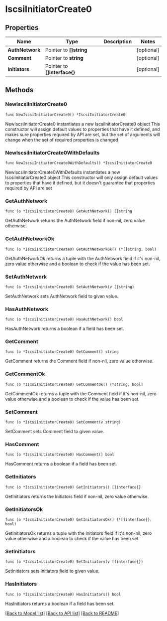 # IscsiInitiatorCreate0

## Properties

Name | Type | Description | Notes
------------ | ------------- | ------------- | -------------
**AuthNetwork** | Pointer to **[]string** |  | [optional] 
**Comment** | Pointer to **string** |  | [optional] 
**Initiators** | Pointer to **[]interface{}** |  | [optional] 

## Methods

### NewIscsiInitiatorCreate0

`func NewIscsiInitiatorCreate0() *IscsiInitiatorCreate0`

NewIscsiInitiatorCreate0 instantiates a new IscsiInitiatorCreate0 object
This constructor will assign default values to properties that have it defined,
and makes sure properties required by API are set, but the set of arguments
will change when the set of required properties is changed

### NewIscsiInitiatorCreate0WithDefaults

`func NewIscsiInitiatorCreate0WithDefaults() *IscsiInitiatorCreate0`

NewIscsiInitiatorCreate0WithDefaults instantiates a new IscsiInitiatorCreate0 object
This constructor will only assign default values to properties that have it defined,
but it doesn't guarantee that properties required by API are set

### GetAuthNetwork

`func (o *IscsiInitiatorCreate0) GetAuthNetwork() []string`

GetAuthNetwork returns the AuthNetwork field if non-nil, zero value otherwise.

### GetAuthNetworkOk

`func (o *IscsiInitiatorCreate0) GetAuthNetworkOk() (*[]string, bool)`

GetAuthNetworkOk returns a tuple with the AuthNetwork field if it's non-nil, zero value otherwise
and a boolean to check if the value has been set.

### SetAuthNetwork

`func (o *IscsiInitiatorCreate0) SetAuthNetwork(v []string)`

SetAuthNetwork sets AuthNetwork field to given value.

### HasAuthNetwork

`func (o *IscsiInitiatorCreate0) HasAuthNetwork() bool`

HasAuthNetwork returns a boolean if a field has been set.

### GetComment

`func (o *IscsiInitiatorCreate0) GetComment() string`

GetComment returns the Comment field if non-nil, zero value otherwise.

### GetCommentOk

`func (o *IscsiInitiatorCreate0) GetCommentOk() (*string, bool)`

GetCommentOk returns a tuple with the Comment field if it's non-nil, zero value otherwise
and a boolean to check if the value has been set.

### SetComment

`func (o *IscsiInitiatorCreate0) SetComment(v string)`

SetComment sets Comment field to given value.

### HasComment

`func (o *IscsiInitiatorCreate0) HasComment() bool`

HasComment returns a boolean if a field has been set.

### GetInitiators

`func (o *IscsiInitiatorCreate0) GetInitiators() []interface{}`

GetInitiators returns the Initiators field if non-nil, zero value otherwise.

### GetInitiatorsOk

`func (o *IscsiInitiatorCreate0) GetInitiatorsOk() (*[]interface{}, bool)`

GetInitiatorsOk returns a tuple with the Initiators field if it's non-nil, zero value otherwise
and a boolean to check if the value has been set.

### SetInitiators

`func (o *IscsiInitiatorCreate0) SetInitiators(v []interface{})`

SetInitiators sets Initiators field to given value.

### HasInitiators

`func (o *IscsiInitiatorCreate0) HasInitiators() bool`

HasInitiators returns a boolean if a field has been set.


[[Back to Model list]](../README.md#documentation-for-models) [[Back to API list]](../README.md#documentation-for-api-endpoints) [[Back to README]](../README.md)


